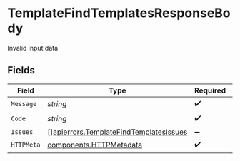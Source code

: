 # TemplateFindTemplatesResponseBody

Invalid input data


## Fields

| Field                                                                                            | Type                                                                                             | Required                                                                                         | Description                                                                                      |
| ------------------------------------------------------------------------------------------------ | ------------------------------------------------------------------------------------------------ | ------------------------------------------------------------------------------------------------ | ------------------------------------------------------------------------------------------------ |
| `Message`                                                                                        | *string*                                                                                         | :heavy_check_mark:                                                                               | N/A                                                                                              |
| `Code`                                                                                           | *string*                                                                                         | :heavy_check_mark:                                                                               | N/A                                                                                              |
| `Issues`                                                                                         | [][apierrors.TemplateFindTemplatesIssues](../../models/apierrors/templatefindtemplatesissues.md) | :heavy_minus_sign:                                                                               | N/A                                                                                              |
| `HTTPMeta`                                                                                       | [components.HTTPMetadata](../../models/components/httpmetadata.md)                               | :heavy_check_mark:                                                                               | N/A                                                                                              |